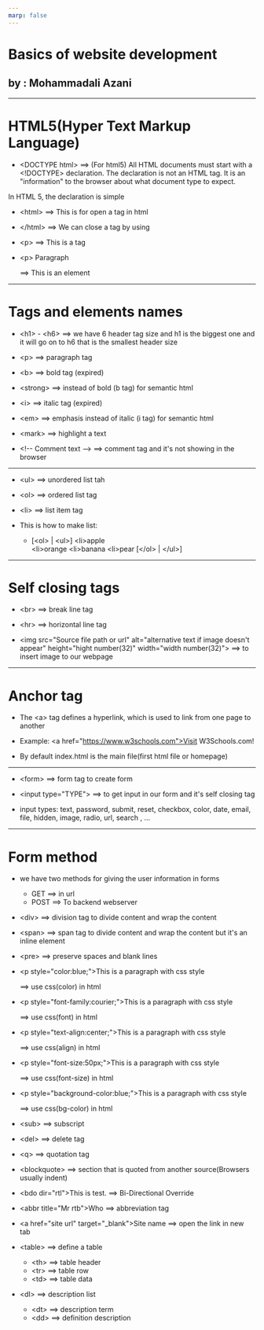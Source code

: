 ```yaml
---
marp: false
---
```


# Basics of website development

## **by : Mohammadali Azani**

---

# HTML5(Hyper Text Markup Language)

* \<DOCTYPE html> ==> (For html5) All HTML documents must start with a <!DOCTYPE> declaration. The declaration is not an HTML tag. It is an "information" to the browser about what document type to expect.

In HTML 5, the declaration is simple

* \<html> ==> This is for open a tag in html

* \</html> ==> We can close a tag by using </TAG-NAME>

* \<p> ==> This is a tag

* \<p> Paragraph </p> ==> This is an element

---

# Tags and elements names

* \<h1> - \<h6> ==> we have 6 header tag size and h1 is the biggest one and it will go on to h6 that is the smallest header size

* \<p> ==> paragraph tag

* \<b> ==> bold tag (expired)

* \<strong> ==> instead of bold (b tag) for semantic html

* \<i> ==> italic tag (expired)

* \<em> ==> emphasis instead of italic (i tag) for semantic html

* \<mark> ==> highlight a text

* \<!-- Comment text --> ==> comment tag and it's not showing in the browser

---

* \<ul> ==> unordered list tah

* \<ol> ==> ordered list tag

* \<li> ==> list item tag

* This is how to make list:
  * [\<ol> | \<ul>]
            \<li>apple</li>
            \<li>orange</li>
            \<li>banana</li>
            \<li>pear</li>
        [\</ol> | \</ul>]

---

# Self closing tags

* \<br> ==> break line tag

* \<hr> ==> horizontal line tag

* \<img src="Source file path or url" alt="alternative text if image doesn't appear" height="hight number(32)" width="width number(32)"> ==> to insert image to our webpage

---

# Anchor tag

* The \<a> tag defines a hyperlink, which is used to link from one page to another

* Example:  \<a href="https://www.w3schools.com">Visit W3Schools.com!</a>

* By default index.html is the main file(first html file or homepage)

---

* \<form> ==> form tag to create form

* \<input type="TYPE"> ==> to get input in our form and it's self closing tag

* input types: text, password, submit, reset, checkbox, color, date, email, file, hidden, image, radio, url, search , ...

---

# Form method

* we have two methods for giving the user information in forms
  * GET ==> in url
  * POST ==> To backend webserver
  
* \<div> ==> division tag to divide content and wrap the content
  
* \<span> ==> span tag to divide content and wrap the content but it's an inline element

* \<pre> ==> preserve spaces and blank lines

* \<p style="color:blue;">This is a paragraph with css style </p> ==> use css(color) in html

* \<p style="font-family:courier;">This is a paragraph with css style </p> ==> use css(font) in html

* \<p style="text-align:center;">This is a paragraph with css style </p> ==> use css(align) in html

* \<p style="font-size:50px;">This is a paragraph with css style </p> ==> use css(font-size) in html

* \<p style="background-color:blue;">This is a paragraph with css style </p> ==> use css(bg-color) in html

* \<sub> ==> subscript

* \<del> ==> delete tag

* \<q> ==> quotation tag

* \<blockquote> ==> section that is quoted from another source(Browsers usually indent)

* \<bdo dir="rtl">This is test.</bdo> ==> Bi-Directional Override

* \<abbr title="Mr rtb">Who</abbr> ==> abbreviation tag

* \<a href="site url" target="_blank">Site name</a> ==> open the link in new tab

* \<table> ==> define a table
  * \<th> ==> table header
  * \<tr> ==> table row
  * \<td> ==> table data

* \<dl> ==> description list
  * \<dt> ==> description term
  * \<dd> ==> definition description
